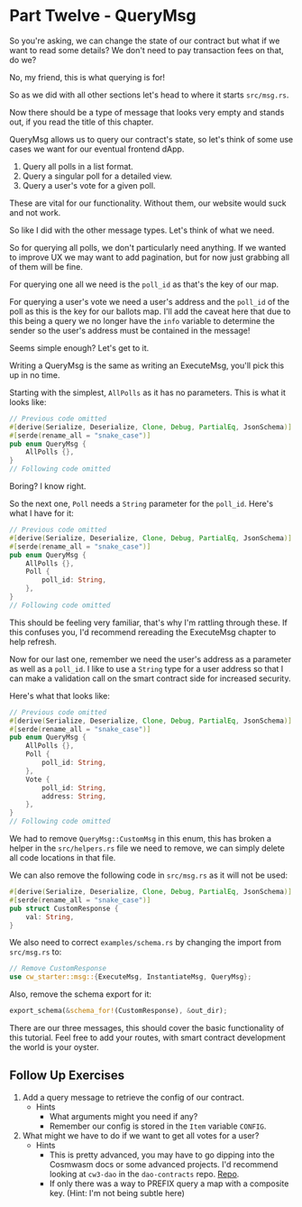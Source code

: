 # Part Twelve - QueryMsg

So you're asking, we can change the state of our contract but what if we want to read some details?
We don't need to pay transaction fees on that, do we?

No, my friend, this is what querying is for!

So as we did with all other sections let's head to where it starts `src/msg.rs`.

Now there should be a type of message that looks very empty and stands out, if you read the title of this chapter.

QueryMsg allows us to query our contract's state, so let's think of some use cases we want for our eventual frontend dApp.

1. Query all polls in a list format.
2. Query a singular poll for a detailed view.
3. Query a user's vote for a given poll.

These are vital for our functionality. Without them, our website would suck and not work.

So like I did with the other message types. Let's think of what we need.

So for querying all polls, we don't particularly need anything. If we wanted to improve UX we may want to add pagination, but for now just grabbing all of them will be fine.

For querying one all we need is the `poll_id` as that's the key of our map.

For querying a user's vote we need a user's address and the `poll_id` of the poll as this is the key for our ballots map. I'll add the caveat here that due to this being a query we no longer have the `info` variable to determine the sender so the user's address must be contained in the message!

Seems simple enough? Let's get to it.

Writing a QueryMsg is the same as writing an ExecuteMsg, you'll pick this up in no time.

Starting with the simplest, `AllPolls` as it has no parameters. This is what it looks like:

```rust
// Previous code omitted
#[derive(Serialize, Deserialize, Clone, Debug, PartialEq, JsonSchema)]
#[serde(rename_all = "snake_case")]
pub enum QueryMsg {
    AllPolls {},
}
// Following code omitted
```

Boring? I know right.

So the next one, `Poll` needs a `String` parameter for the `poll_id`. Here's what I have for it:

```rust
// Previous code omitted
#[derive(Serialize, Deserialize, Clone, Debug, PartialEq, JsonSchema)]
#[serde(rename_all = "snake_case")]
pub enum QueryMsg {
    AllPolls {},
    Poll {
        poll_id: String,
    },
}
// Following code omitted
```

This should be feeling very familiar, that's why I'm rattling through these. If this confuses you, I'd recommend rereading the ExecuteMsg chapter to help refresh.

Now for our last one, remember we need the user's address as a parameter as well as a `poll_id`. I like to use a `String` type for a user address so that I can make a validation call on the smart contract side for increased security.

Here's what that looks like:

```rust
// Previous code omitted
#[derive(Serialize, Deserialize, Clone, Debug, PartialEq, JsonSchema)]
#[serde(rename_all = "snake_case")]
pub enum QueryMsg {
    AllPolls {},
    Poll {
        poll_id: String,
    },
    Vote {
        poll_id: String,
        address: String,
    },
}
// Following code omitted
```

We had to remove `QueryMsg::CustomMsg` in this enum, this has broken a helper in the `src/helpers.rs` file we need to remove, we can simply delete all code locations in that file.

We can also remove the following code in `src/msg.rs` as it will not be used:

```rust
#[derive(Serialize, Deserialize, Clone, Debug, PartialEq, JsonSchema)]
#[serde(rename_all = "snake_case")]
pub struct CustomResponse {
    val: String,
}
```

We also need to correct `examples/schema.rs` by changing the import from `src/msg.rs` to:

```rust
// Remove CustomResponse
use cw_starter::msg::{ExecuteMsg, InstantiateMsg, QueryMsg};
```

Also, remove the schema export for it:

```rust
export_schema(&schema_for!(CustomResponse), &out_dir);
```

There are our three messages, this should cover the basic functionality of this tutorial. Feel free to add your routes, with smart contract development the world is your oyster.

## Follow Up Exercises

1. Add a query message to retrieve the config of our contract.
    - Hints
        - What arguments might you need if any?
        - Remember our config is stored in the `Item` variable `CONFIG`.
2. What might we have to do if we want to get all votes for a user?
    - Hints
        - This is pretty advanced, you may have to go dipping into the Cosmwasm docs or some advanced projects. I'd recommend looking at `cw3-dao` in the `dao-contracts` repo. [Repo](https://github.com/DA0-DA0/dao-contracts/tree/0a2e80cb3eb96dbee04c0771d6ed878f00e56a20/legacy/cw3-dao).
        - If only there was a way to PREFIX query a map with a composite key. (Hint: I'm not being subtle here)
